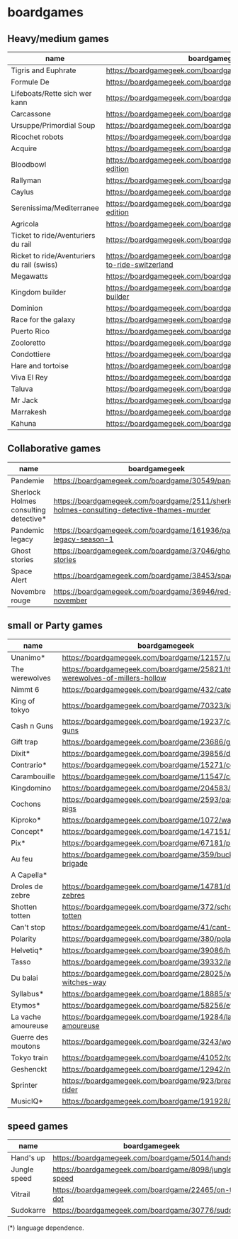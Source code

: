 boardgames
==========


## Heavy/medium games
| name                                       | boardgamegeek                                                                 |
|--------------------------------------------|-------------------------------------------------------------------------------|
| Tigris and Euphrate                        | https://boardgamegeek.com/boardgame/42/tigris-euphrates                       |
| Formule De                                 | https://boardgamegeek.com/boardgame/37904/formula-d                           |
| Lifeboats/Rette sich wer kann              | https://boardgamegeek.com/boardgame/249/lifeboats                             |
| Carcassone                                 | https://boardgamegeek.com/boardgame/822/carcassonne                           |
| Ursuppe/Primordial Soup                    | https://boardgamegeek.com/boardgame/124/primordial-soup                       |
| Ricochet robots                            | https://boardgamegeek.com/boardgame/51/ricochet-robots                        |
| Acquire                                    | https://boardgamegeek.com/boardgame/5/acquire                                 |
| Bloodbowl                                  | https://boardgamegeek.com/boardgame/712/blood-bowl-third-edition              |
| Rallyman                                   | https://boardgamegeek.com/boardgame/60435/rallyman                            |
| Caylus                                     | https://boardgamegeek.com/boardgame/18602/caylus                              |
| Serenissima/Mediterranee                   | https://boardgamegeek.com/boardgame/232/serenissima-first-edition             |
| Agricola                                   | https://boardgamegeek.com/boardgame/31260/agricola                            |
| Ticket to ride/Aventuriers du rail         | https://boardgamegeek.com/boardgame/9209/ticket-to-ride                       |
| Ricket to ride/Aventuriers du rail (swiss) | https://boardgamegeek.com/boardgameexpansion/30746/ticket-to-ride-switzerland |
| Megawatts                                  | https://boardgamegeek.com/boardgame/39336/megawatts                           |
| Kingdom builder                            | https://boardgamegeek.com/boardgame/107529/kingdom-builder                    |
| Dominion                                   | https://boardgamegeek.com/boardgame/36218/dominion                            |
| Race for the galaxy                        | https://boardgamegeek.com/boardgame/28143/race-galaxy                         |
| Puerto Rico                                | https://boardgamegeek.com/boardgame/3076/puerto-rico                          |
| Zooloretto                                 | https://boardgamegeek.com/boardgame/27588/zooloretto                          |
| Condottiere                                | https://boardgamegeek.com/boardgame/112/condottiere                           |
| Hare and tortoise                          | https://boardgamegeek.com/boardgame/361/hare-tortoise                         |
| Viva El Rey                                | https://boardgamegeek.com/boardgame/7806/king-me                              |
| Taluva                                     | https://boardgamegeek.com/boardgame/24508/taluva                              |
| Mr Jack                                    | https://boardgamegeek.com/boardgame/21763/mr-jack                             |
| Marrakesh                                  | https://boardgamegeek.com/boardgame/29223/marrakech                           |
| Kahuna                                     | https://boardgamegeek.com/boardgame/394/kahuna                                |

## Collaborative games
| name                                  | boardgamegeek                                                                               |
|---------------------------------------|---------------------------------------------------------------------------------------------|
| Pandemie                              | https://boardgamegeek.com/boardgame/30549/pandemic                                          |
| Sherlock Holmes consulting detective* | https://boardgamegeek.com/boardgame/2511/sherlock-holmes-consulting-detective-thames-murder |
| Pandemic legacy                       | https://boardgamegeek.com/boardgame/161936/pandemic-legacy-season-1                         |
| Ghost stories                         | https://boardgamegeek.com/boardgame/37046/ghost-stories                                     |
| Space Alert                           | https://boardgamegeek.com/boardgame/38453/space-alert                                       |
| Novembre rouge                        | https://boardgamegeek.com/boardgame/36946/red-november                                      |
## small or Party games
| name               | boardgamegeek                                                              |
|--------------------|----------------------------------------------------------------------------|
| Unanimo*           | https://boardgamegeek.com/boardgame/12157/unanimo                          |
| The werewolves     | https://boardgamegeek.com/boardgame/25821/the-werewolves-of-millers-hollow |
| Nimmt 6            | https://boardgamegeek.com/boardgame/432/category-5                         |
| King of tokyo      | https://boardgamegeek.com/boardgame/70323/king-tokyo                       |
| Cash n Guns        | https://boardgamegeek.com/boardgame/19237/cash-n-guns                      |
| Gift trap          | https://boardgamegeek.com/boardgame/23686/gifttrap                         |
| Dixit*             | https://boardgamegeek.com/boardgame/39856/dixit                            |
| Contrario*         | https://boardgamegeek.com/boardgame/15271/contrario                        |
| Carambouille       | https://boardgamegeek.com/boardgame/11547/carambouille                     |
| Kingdomino         | https://boardgamegeek.com/boardgame/204583/kingdomino                      |
| Cochons            | https://boardgamegeek.com/boardgame/2593/pass-the-pigs                     |
| Kiproko*           | https://boardgamegeek.com/boardgame/1072/watn-dat                          |
| Concept*           | https://boardgamegeek.com/boardgame/147151/concept                         |
| Pix*               | https://boardgamegeek.com/boardgame/67181/pix                              |
| Au feu             | https://boardgamegeek.com/boardgame/359/bucket-brigade                     |
| A Capella*         |                                                                            |
| Droles de zebre    | https://boardgamegeek.com/boardgame/14781/droles-de-zebres                 |
| Shotten totten     | https://boardgamegeek.com/boardgame/372/schotten-totten                    |
| Can't stop         | https://boardgamegeek.com/boardgame/41/cant-stop                           |
| Polarity           | https://boardgamegeek.com/boardgame/380/polarity                           |
| Helvetiq*          | https://boardgamegeek.com/boardgame/39086/helvetiq                         |
| Tasso              | https://boardgamegeek.com/boardgame/39332/lakota                           |
| Du balai           | https://boardgamegeek.com/boardgame/28025/wicked-witches-way               |
| Syllabus*          | https://boardgamegeek.com/boardgame/18885/syllabus                         |
| Etymos*            | https://boardgamegeek.com/boardgame/58256/etymos                           |
| La vache amoureuse | https://boardgamegeek.com/boardgame/19284/la-vache-amoureuse               |
| Guerre des moutons | https://boardgamegeek.com/boardgame/3243/wooly-bully                       |
| Tokyo train        | https://boardgamegeek.com/boardgame/41052/tokyo-train                      |
| Geshenckt          | https://boardgamegeek.com/boardgame/12942/no-thanks                        |
| Sprinter           | https://boardgamegeek.com/boardgame/923/breakaway-rider                    |
| MusicIQ*           | https://boardgamegeek.com/boardgame/191928/musiciq                         |
## speed games
| name         | boardgamegeek                                         |
|--------------|-------------------------------------------------------|
| Hand's up    | https://boardgamegeek.com/boardgame/5014/hands-up     |
| Jungle speed | https://boardgamegeek.com/boardgame/8098/jungle-speed |
| Vitrail      | https://boardgamegeek.com/boardgame/22465/on-the-dot  |
| Sudokarre    | https://boardgamegeek.com/boardgame/30776/sudokarre   |

(*) language dependence.
